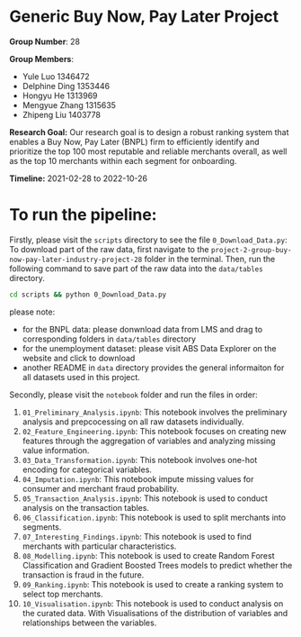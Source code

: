 # Generic Buy Now, Pay Later Project

**Group Number**: 28

**Group Members**:
- Yule Luo 1346472
- Delphine Ding 1353446 
- Hongyu He 1313969 
- Mengyue Zhang 1315635 
- Zhipeng Liu 1403778

**Research Goal:** Our research goal is to design a robust ranking system that enables a Buy Now, Pay Later (BNPL) firm to efficiently identify and prioritize the top 100 most reputable and reliable merchants overall, as well as the top 10 merchants within each segment for onboarding.

**Timeline:** 2021-02-28 to 2022-10-26

# To run the pipeline:

Firstly, please visit the `scripts` directory to see the file `0_Download_Data.py`: To download part of the raw data, first navigate to the `project-2-group-buy-now-pay-later-industry-project-28` folder in the terminal. Then, run the following command to save part of the raw data into the `data/tables` directory.
```bash
cd scripts && python 0_Download_Data.py
```
please note: 
- for the BNPL data: please donwnload data from LMS and drag to corresponding folders in `data/tables` directory
- for the unemployment dataset: please visit ABS Data Explorer on the website and click to download
- another README in `data` directory provides the general informaiton for all datasets used in this project.

Secondly, please visit the `notebook` folder and run the files in order:
1. `01_Preliminary_Analysis.ipynb`: This notebook involves the preliminary analysis and prepcocessing on all raw datasets individually.
2. `02_Feature_Engineering.ipynb`: This notebook focuses on creating new features through the aggregation of variables and analyzing missing value information.
3. `03_Data_Transformation.ipynb`: This notebook involves one-hot encoding for categorical variables.
4. `04_Imputation.ipynb`: This notebook impute missing values for consumer and merchant fraud probability.
5. `05_Transaction_Analysis.ipynb`: This notebook is used to conduct analysis on the transaction tables. 
6. `06_Classification.ipynb`: This notebook is used to split merchants into segments. 
7. `07_Interesting_Findings.ipynb`: This notebook is used to find merchants with particular characteristics.
8. `08_Modelling.ipynb`: This notebook is used to create Random Forest Classification and Gradient Boosted Trees models to predict whether the transaction is fraud in the future.
9. `09_Ranking.ipynb`: This notebook is used to create a ranking system to select top merchants. 
10. `10_Visualisation.ipynb`: This notebook is used to conduct analysis on the curated data. With Visualisations of the distribution of variables and relationships between the variables. 